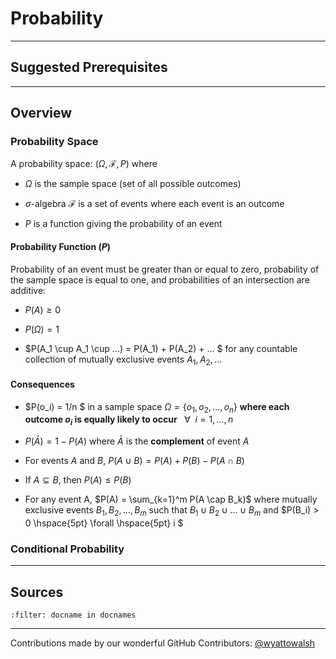 # Probability

---

## Suggested Prerequisites

---

## Overview

### Probability Space

A probability space: $(\Omega, \mathcal{F}, P)$ where 

- $\Omega$ is the sample space (set of all possible outcomes)

- $\sigma$-algebra $\mathcal{F}$ is a set of events where each event is an outcome

- $P$ is a function giving the probability of an event

#### Probability Function ($P$)

Probability of an event must be greater than or equal to zero, probability of the sample space is equal to one, and probabilities of an intersection are additive:

- $P(A) \geq 0$

- $P(\Omega) = 1$ 

- $P(A_1 \cup A_1 \cup ...) = P(A_1) + P(A_2) + ... $ for any countable collection of mutually exclusive events $A_1, A_2, ...$

#### Consequences

- $P(o_i)  = 1/n $ in a sample space $\Omega = \{ o_1, o_2, ..., o_n\}$ **where each outcome $o_i$ is equally likely to occur** $\hspace{5pt} \forall \hspace{5pt} i = 1, ..., n$

- $P(\bar{A}) = 1 - P(A)$ where $\bar{A}$ is the **complement** of event $A$

- For events $A$ and $B$, $P(A\cup B) = P(A) + P(B) - P(A\cap B)$

- If $A\subseteq B$, then $P(A) \leq P(B)$

- For any event A, $P(A) = \sum_{k=1}^m P(A \cap B_k)$ where mutually exclusive events $B_1, B_2, ..., B_m$ such that $B_1 \cup B_2 \cup ... \cup B_m$ and $P(B_i) > 0 \hspace{5pt} \forall \hspace{5pt} i $

### Conditional Probability

---

## Sources

```{bibliography}
:filter: docname in docnames
```

---

Contributions made by our wonderful GitHub Contributors: [@wyattowalsh](https://github.com/wyattowalsh)
